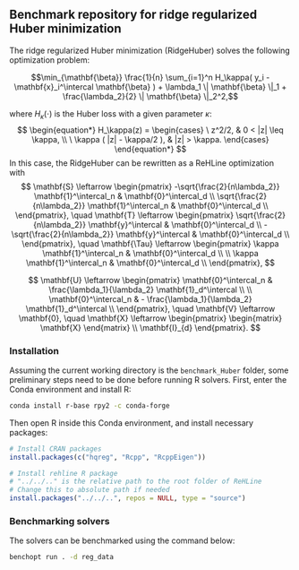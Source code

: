## Benchmark repository for ridge regularized Huber minimization

The ridge regularized Huber minimization (RidgeHuber) solves the following optimization problem:

$$\min_{\mathbf{\beta}} \frac{1}{n} \sum_{i=1}^n H_\kappa( y_i - \mathbf{x}_i^\intercal \mathbf{\beta} ) + \lambda_1 \| \mathbf{\beta} \|_1 + \frac{\lambda_2}{2} \| \mathbf{\beta} \|_2^2,$$

where $H_\kappa(\cdot)$ is the Huber loss with a given parameter $\kappa$:
$$
\begin{equation*}
  H_\kappa(z) =
  \begin{cases}
  \ z^2/2,                  & 0 < |z| \leq \kappa, \\
  \ \kappa ( |z| - \kappa/2 ),   & |z| > \kappa.
  \end{cases}
\end{equation*}
$$
In this case, the RidgeHuber can be rewritten as a ReHLine optimization with
$$
\mathbf{S} \leftarrow
\begin{pmatrix}
-\sqrt{\frac{2}{n\lambda_2}} \mathbf{1}^\intercal_n & \mathbf{0}^\intercal_d \\
\sqrt{\frac{2}{n\lambda_2}} \mathbf{1}^\intercal_n & \mathbf{0}^\intercal_d \\
\end{pmatrix}, \quad
\mathbf{T} \leftarrow
\begin{pmatrix}
  \sqrt{\frac{2}{n\lambda_2}} \mathbf{y}^\intercal & \mathbf{0}^\intercal_d \\
   -\sqrt{\frac{2}{n\lambda_2}} \mathbf{y}^\intercal & \mathbf{0}^\intercal_d \\
  \end{pmatrix}, \quad
\mathbf{\Tau} \leftarrow
\begin{pmatrix}
  \kappa \mathbf{1}^\intercal_n & \mathbf{0}^\intercal_d \\
  \\
  \kappa \mathbf{1}^\intercal_n  & \mathbf{0}^\intercal_d \\
  \end{pmatrix},
$$

$$ \mathbf{U} \leftarrow
\begin{pmatrix}
\mathbf{0}^\intercal_n & \frac{\lambda_1}{\lambda_2} \mathbf{1}_d^\intercal \\
\\
\mathbf{0}^\intercal_n & - \frac{\lambda_1}{\lambda_2} \mathbf{1}_d^\intercal \\
\end{pmatrix}, \quad
\mathbf{V} \leftarrow \mathbf{0}, \quad
\mathbf{X} \leftarrow
\begin{pmatrix}
    \begin{matrix}
      \mathbf{X}
    \end{matrix}
    \\
    \mathbf{I}_{d}
  \end{pmatrix}.
$$
### Installation

Assuming the current working directory is the `benchmark_Huber`
folder, some preliminary steps need to be done before
running R solvers. First, enter the Conda environment
and install R:

```bash
conda install r-base rpy2 -c conda-forge
```

Then open R inside this Conda environment, and install necessary packages:

```r
# Install CRAN packages
install.packages(c("hqreg", "Rcpp", "RcppEigen"))

# Install rehline R package
# "../../.." is the relative path to the root folder of ReHLine
# Change this to absolute path if needed
install.packages("../../..", repos = NULL, type = "source")
```

### Benchmarking solvers

The solvers can be benchmarked using the command below:

```bash
benchopt run . -d reg_data
```
